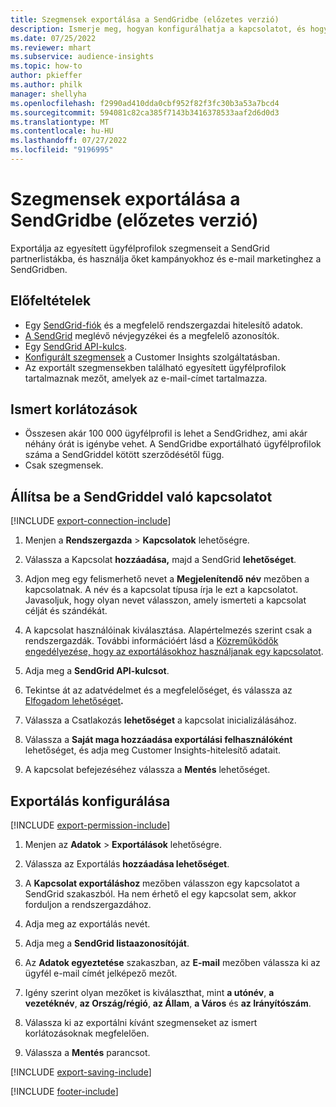 ```yaml
---
title: Szegmensek exportálása a SendGridbe (előzetes verzió)
description: Ismerje meg, hogyan konfigurálhatja a kapcsolatot, és hogyan exportálhatja a SendGridbe.
ms.date: 07/25/2022
ms.reviewer: mhart
ms.subservice: audience-insights
ms.topic: how-to
author: pkieffer
ms.author: philk
manager: shellyha
ms.openlocfilehash: f2990ad410dda0cbf952f82f3fc30b3a53a7bcd4
ms.sourcegitcommit: 594081c82ca385f7143b3416378533aaf2d6d0d3
ms.translationtype: MT
ms.contentlocale: hu-HU
ms.lasthandoff: 07/27/2022
ms.locfileid: "9196995"
---
```

# <a name="export-segments-to-sendgrid-preview"></a>Szegmensek exportálása a SendGridbe (előzetes verzió)

Exportálja az egyesített ügyfélprofilok szegmenseit a SendGrid partnerlistákba, és használja őket kampányokhoz és e-mail marketinghez a SendGridben.

## <a name="prerequisites"></a>Előfeltételek

- Egy [SendGrid-fiók](https://sendgrid.com/) és a megfelelő rendszergazdai hitelesítő adatok.
- [A SendGrid](https://sendgrid.com/docs/ui/managing-contacts/create-and-manage-contacts/#manage-contacts) meglévő névjegyzékei és a megfelelő azonosítók.
- Egy [SendGrid API-kulcs](https://sendgrid.com/docs/ui/account-and-settings/api-keys/).
- [Konfigurált szegmensek](segments.md) a Customer Insights szolgáltatásban.
- Az exportált szegmensekben található egyesített ügyfélprofilok tartalmaznak mezőt, amelyek az e-mail-címet tartalmazza.

## <a name="known-limitations"></a>Ismert korlátozások

- Összesen akár 100 000 ügyfélprofil is lehet a SendGridhez, ami akár néhány órát is igénybe vehet. A SendGridbe exportálható ügyfélprofilok száma a SendGriddel kötött szerződésétől függ.
- Csak szegmensek.

## <a name="set-up-connection-to-sendgrid"></a>Állítsa be a SendGriddel való kapcsolatot

[!INCLUDE [export-connection-include](includes/export-connection-admn.md)]

1. Menjen a **Rendszergazda** > **Kapcsolatok** lehetőségre.

1. Válassza a Kapcsolat **hozzáadása,** majd a SendGrid **lehetőséget**.

1. Adjon meg egy felismerhető nevet a **Megjelenítendő név** mezőben a kapcsolatnak. A név és a kapcsolat típusa írja le ezt a kapcsolatot. Javasoljuk, hogy olyan nevet válasszon, amely ismerteti a kapcsolat célját és szándékát.

1. A kapcsolat használóinak kiválasztása. Alapértelmezés szerint csak a rendszergazdák. További információért lásd a [Közreműködők engedélyezése, hogy az exportálásokhoz használjanak egy kapcsolatot](connections.md#allow-contributors-to-use-a-connection-for-exports).

1. Adja meg a **SendGrid API-kulcsot**.

1. Tekintse át az adatvédelmet és a megfelelőséget, és válassza az [Elfogadom lehetőséget](connections.md#data-privacy-and-compliance)**.**

1. Válassza a Csatlakozás **lehetőséget** a kapcsolat inicializálásához.

1. Válassza a **Saját maga hozzáadása exportálási felhasználóként** lehetőséget, és adja meg Customer Insights-hitelesítő adatait.

1. A kapcsolat befejezéséhez válassza a **Mentés** lehetőséget.

## <a name="configure-an-export"></a>Exportálás konfigurálása

[!INCLUDE [export-permission-include](includes/export-permission.md)]

1. Menjen az **Adatok** > **Exportálások** lehetőségre.

1. Válassza az Exportálás **hozzáadása lehetőséget**.

1. A **Kapcsolat exportáláshoz** mezőben válasszon egy kapcsolatot a SendGrid szakaszból. Ha nem érhető el egy kapcsolat sem, akkor forduljon a rendszergazdához.

1. Adja meg az exportálás nevét.

1. Adja meg a **SendGrid listaazonosítóját**.

1. Az **Adatok egyeztetése** szakaszban, az **E-mail** mezőben válassza ki az ügyfél e-mail címét jelképező mezőt.

1. Igény szerint olyan mezőket is kiválaszthat, mint **a utónév**, **a vezetéknév**, **az Ország/régió**, **az Állam**, **a Város** és **az Irányítószám**.

1. Válassza ki az exportálni kívánt szegmenseket az ismert korlátozásoknak megfelelően.

1. Válassza a **Mentés** parancsot.

[!INCLUDE [export-saving-include](includes/export-saving.md)]

[!INCLUDE [footer-include](includes/footer-banner.md)]
